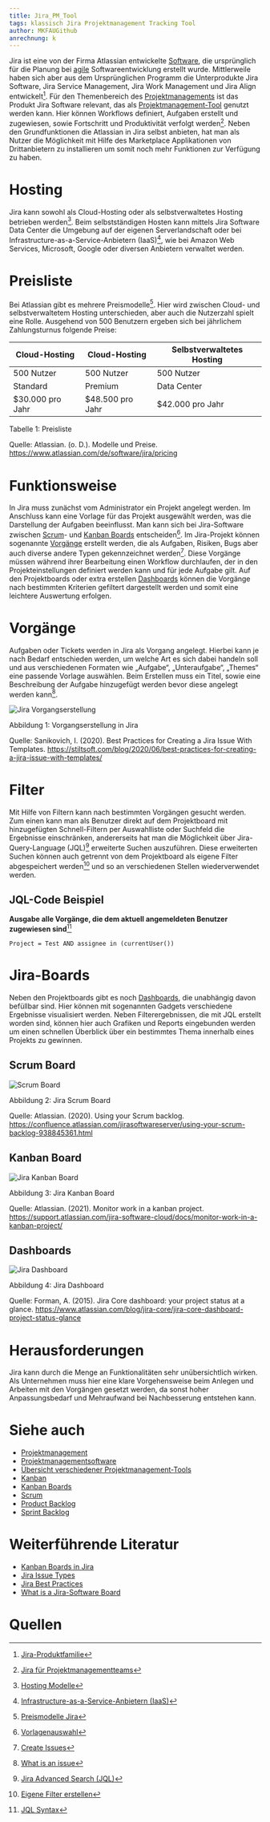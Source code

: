 ```yaml
---
title: Jira_PM_Tool
tags: klassisch Jira Projektmanagement Tracking Tool
author: MKFAUGithub
anrechnung: k
---
```



Jira ist eine von der Firma Atlassian entwickelte [Software](Projektmanagementsoftware.md), die ursprünglich für die Planung bei [agile](Agiles_Manifest.md) Softwareentwicklung erstellt wurde. Mittlerweile haben sich aber aus dem Ursprünglichen Programm die Unterprodukte Jira Software, Jira Service Management, Jira Work Management und Jira Align entwickelt[^1].
Für den Themenbereich des [Projektmanagements](Projektmanagement.md) ist das Produkt Jira Software relevant, das als [Projektmanagement-Tool](Uebersicht_PM_Tools.md) genutzt werden kann. Hier können Workflows definiert, Aufgaben erstellt und zugewiesen, sowie Fortschritt und Produktivität verfolgt werden[^2]. Neben den Grundfunktionen die Atlassian in Jira selbst anbieten, hat man als Nutzer die Möglichkeit mit Hilfe des Marketplace Applikationen von Drittanbietern zu installieren um somit noch mehr Funktionen zur Verfügung zu haben.

# Hosting
Jira kann sowohl als Cloud-Hosting oder als selbstverwaltetes Hosting betrieben werden[^3]. Beim selbstständigen Hosten kann mittels Jira Software Data Center die Umgebung auf der eigenen Serverlandschaft oder bei Infrastructure-as-a-Service-Anbietern (IaaS)[^4], wie bei Amazon Web Services, Microsoft, Google oder diversen Anbietern verwaltet werden. 

# Preisliste
Bei Atlassian gibt es mehrere Preismodelle[^5]. Hier wird zwischen Cloud- und selbstverwaltetem Hosting unterschieden, aber auch die Nutzerzahl spielt eine Rolle. Ausgehend von 500 Benutzern ergeben sich bei jährlichem Zahlungsturnus folgende Preise: 


| Cloud-Hosting | Cloud-Hosting | Selbstverwaltetes Hosting |
| ------------- | ------------- | -------------|
| 500 Nutzer | 500 Nutzer | 500 Nutzer |
| Standard  | Premium  | Data Center |
| $30.000 pro Jahr  | $48.500 pro Jahr  | $42.000 pro Jahr |

Tabelle 1: Preisliste

Quelle: Atlassian. (o. D.). Modelle und Preise. https://www.atlassian.com/de/software/jira/pricing

# Funktionsweise
In Jira muss zunächst vom Administrator ein Projekt angelegt werden. Im Anschluss kann eine Vorlage für das Projekt ausgewählt werden, was die Darstellung der Aufgaben beeinflusst. Man kann sich bei Jira-Software zwischen [Scrum](Jira_PM_Tool.md#scrum-board)- und [Kanban Boards](Jira_PM_Tool.md#kanban-board) entscheiden[^7]. Im Jira-Projekt können sogenannte [Vorgänge](Jira_PM_Tool.md#vorgänge) erstellt werden, die als Aufgaben, Risiken, Bugs aber auch diverse andere Typen gekennzeichnet werden[^8]. Diese Vorgänge müssen während ihrer Bearbeitung einen Workflow durchlaufen, der in den Projekteinstellungen definiert werden kann und für jede Aufgabe gilt. Auf den Projektboards oder extra erstellen [Dashboards](Jira_PM_Tool.md#dashboards) können die Vorgänge nach bestimmten Kriterien gefiltert dargestellt werden und somit eine leichtere Auswertung erfolgen.

# Vorgänge
Aufgaben oder Tickets werden in Jira als Vorgang angelegt. Hierbei kann je nach Bedarf entschieden werden, um welche Art es sich dabei handeln soll und aus verschiedenen Formaten wie „Aufgabe“, „Unteraufgabe“, „Themes“ eine passende Vorlage auswählen. Beim Erstellen muss ein Titel, sowie eine Beschreibung der Aufgabe hinzugefügt werden bevor diese angelegt werden kann[^9].

![Jira Vorgangserstellung](Jira_PM_Tool/Jira_Issue.png)

Abbildung 1: Vorgangserstellung in Jira

Quelle: Sanikovich, I. (2020). Best Practices for Creating a Jira Issue With Templates. https://stiltsoft.com/blog/2020/06/best-practices-for-creating-a-jira-issue-with-templates/

# Filter
Mit Hilfe von Filtern kann nach bestimmten Vorgängen gesucht werden. Zum einen kann man als Benutzer direkt auf dem Projektboard mit hinzugefügten Schnell-Filtern per Auswahlliste oder Suchfeld die Ergebnisse einschränken, andererseits hat man die Möglichkeit über Jira-Query-Language (JQL)[^10] erweiterte Suchen auszuführen. Diese erweiterten Suchen können auch getrennt von dem Projektboard als eigene Filter abgespeichert werden[^11] und so an verschiedenen Stellen wiederverwendet werden.

## JQL-Code Beispiel
 
**Ausgabe alle Vorgänge, die dem aktuell angemeldeten Benutzer zugewiesen sind**[^12]

```
Project = Test AND assignee in (currentUser()) 
```

# Jira-Boards
Neben den Projektboards gibt es noch [Dashboards](Jira_PM_Tool.md#dashboards), die unabhängig davon befüllbar sind. Hier können mit sogenannten Gadgets verschiedene Ergebnisse visualisiert werden. Neben Filterergebnissen, die mit JQL erstellt worden sind, können hier auch Grafiken und Reports eingebunden werden um einen schnellen Überblick über ein bestimmtes Thema innerhalb eines Projekts zu gewinnen.

## Scrum Board
![Scrum Board](Jira_PM_Tool/scrum_backlog_full.png)

Abbildung 2: Jira Scrum Board

Quelle: Atlassian. (2020). Using your Scrum backlog. https://confluence.atlassian.com/jirasoftwareserver/using-your-scrum-backlog-938845361.html

## Kanban Board
![Jira Kanban Board](Jira_PM_Tool/screenshot_JSW_KanbanBoard.png)

Abbildung 3: Jira Kanban Board

Quelle: Atlassian. (2021). Monitor work in a kanban project. https://support.atlassian.com/jira-software-cloud/docs/monitor-work-in-a-kanban-project/

## Dashboards
![Jira Dashboard](Jira_PM_Tool/jira_dashboard.png)

Abbildung 4: Jira Dashboard

Quelle: Forman, A. (2015). Jira Core dashboard: your project status at a glance. https://www.atlassian.com/blog/jira-core/jira-core-dashboard-project-status-glance

# Herausforderungen
Jira kann durch die Menge an Funktionalitäten sehr unübersichtlich wirken. Als Unternehmen muss hier eine klare Vorgehensweise beim Anlegen und Arbeiten mit den Vorgängen gesetzt werden, da sonst hoher Anpassungsbedarf und Mehraufwand bei Nachbesserung entstehen kann. 

# Siehe auch

* [Projektmanagement](Projektmanagement.md)
* [Projektmanagementsoftware](Projektmanagementsoftware.md)
* [Übersicht verschiedener Projektmanagement-Tools](Uebersicht_PM_Tools.md)
* [Kanban](Kanban.md)
* [Kanban Boards](Kanban_Boards.md)
* [Scrum](SCRUM.md)
* [Product Backlog](Product_Backlog.md)
* [Sprint Backlog](Sprint_Backlog.md)

# Weiterführende Literatur

* [Kanban Boards in Jira](https://support.atlassian.com/jira-software-cloud/docs/monitor-work-in-a-kanban-project/)
* [Jira Issue Types](https://support.atlassian.com/jira-cloud-administration/docs/what-are-issue-types/)
* [Jira Best Practices](https://www.atlassian.com/de/software/jira/guides/getting-started/best-practices)
* [What is a Jira-Software Board](https://support.atlassian.com/jira-software-cloud/docs/what-is-a-jira-software-board/)

# Quellen

[^1]: [Jira-Produktfamilie](https://www.atlassian.com/de/software/jira/guides/getting-started/overview#about-the-jira-platform)
[^2]: [Jira für Projektmanagementteams](https://www.atlassian.com/de/software/jira/guides/use-cases/what-is-jira-used-for#jira-for-project-management-teams)
[^3]: [Hosting Modelle](https://www.atlassian.com/migration/assess/compare-cloud-data-center)
[^4]: [Infrastructure-as-a-Service-Anbietern (IaaS)](https://azure.microsoft.com/en-us/overview/what-is-iaas/)
[^5]: [Preismodelle Jira](https://www.atlassian.com/de/software/jira/pricing)
[^6]: [Create a Project](https://www.atlassian.com/de/software/jira/guides/getting-started/basics#step-1-create-a-project)
[^7]: [Vorlagenauswahl](https://www.atlassian.com/de/software/jira/guides/getting-started/basics#step-2-pick-a-template)
[^8]: [Create Issues](https://support.atlassian.com/jira-software-cloud/docs/create-an-issue-and-a-sub-task/)
[^9]: [What is an issue](https://support.atlassian.com/jira-software-cloud/docs/what-is-an-issue/)
[^10]: [Jira Advanced Search (JQL)](https://support.atlassian.com/jira-software-cloud/docs/save-your-search-as-a-filter/)
[^11]: [Eigene Filter erstellen](https://support.atlassian.com/jira-software-cloud/docs/save-your-search-as-a-filter/)
[^12]: [JQL Syntax](https://www.atlassian.com/software/jira/guides/expand-jira/jql#jql-syntax)
[^13]: [What is a Jira Dashboard](https://support.atlassian.com/jira-work-management/docs/what-is-a-jira-dashboard/)


 

